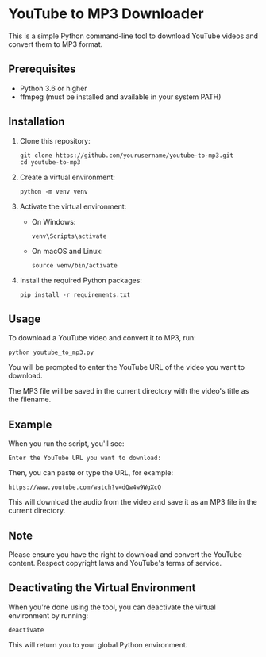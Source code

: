 # YouTube to MP3 Downloader

This is a simple Python command-line tool to download YouTube videos and convert them to MP3 format.

## Prerequisites

- Python 3.6 or higher
- ffmpeg (must be installed and available in your system PATH)

## Installation

1. Clone this repository:
   ```
   git clone https://github.com/yourusername/youtube-to-mp3.git
   cd youtube-to-mp3
   ```

2. Create a virtual environment:
   ```
   python -m venv venv
   ```

3. Activate the virtual environment:
   - On Windows:
     ```
     venv\Scripts\activate
     ```
   - On macOS and Linux:
     ```
     source venv/bin/activate
     ```

4. Install the required Python packages:
   ```
   pip install -r requirements.txt
   ```

## Usage

To download a YouTube video and convert it to MP3, run:

```
python youtube_to_mp3.py
```

You will be prompted to enter the YouTube URL of the video you want to download.

The MP3 file will be saved in the current directory with the video's title as the filename.

## Example

When you run the script, you'll see:

```
Enter the YouTube URL you want to download: 
```

Then, you can paste or type the URL, for example:
```
https://www.youtube.com/watch?v=dQw4w9WgXcQ
```

This will download the audio from the video and save it as an MP3 file in the current directory.

## Note

Please ensure you have the right to download and convert the YouTube content. Respect copyright laws and YouTube's terms of service.

## Deactivating the Virtual Environment

When you're done using the tool, you can deactivate the virtual environment by running:

```
deactivate
```

This will return you to your global Python environment.
